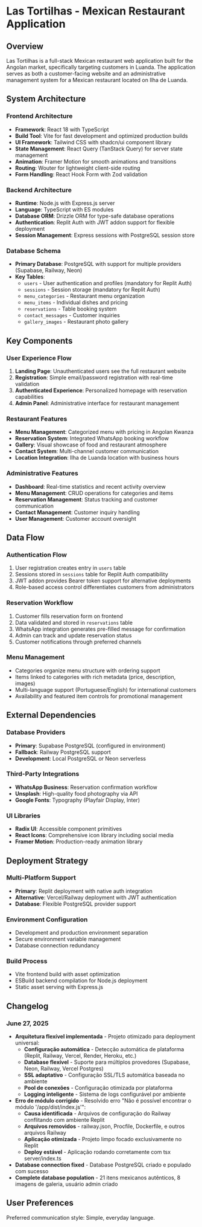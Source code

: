 # Las Tortilhas - Mexican Restaurant Application

## Overview

Las Tortilhas is a full-stack Mexican restaurant web application built for the Angolan market, specifically targeting customers in Luanda. The application serves as both a customer-facing website and an administrative management system for a Mexican restaurant located on Ilha de Luanda.

## System Architecture

### Frontend Architecture
- **Framework**: React 18 with TypeScript
- **Build Tool**: Vite for fast development and optimized production builds
- **UI Framework**: Tailwind CSS with shadcn/ui component library
- **State Management**: React Query (TanStack Query) for server state management
- **Animation**: Framer Motion for smooth animations and transitions
- **Routing**: Wouter for lightweight client-side routing
- **Form Handling**: React Hook Form with Zod validation

### Backend Architecture
- **Runtime**: Node.js with Express.js server
- **Language**: TypeScript with ES modules
- **Database ORM**: Drizzle ORM for type-safe database operations
- **Authentication**: Replit Auth with JWT addon support for flexible deployment
- **Session Management**: Express sessions with PostgreSQL session store

### Database Schema
- **Primary Database**: PostgreSQL with support for multiple providers (Supabase, Railway, Neon)
- **Key Tables**:
  - `users` - User authentication and profiles (mandatory for Replit Auth)
  - `sessions` - Session storage (mandatory for Replit Auth)
  - `menu_categories` - Restaurant menu organization
  - `menu_items` - Individual dishes and pricing
  - `reservations` - Table booking system
  - `contact_messages` - Customer inquiries
  - `gallery_images` - Restaurant photo gallery

## Key Components

### User Experience Flow
1. **Landing Page**: Unauthenticated users see the full restaurant website
2. **Registration**: Simple email/password registration with real-time validation
3. **Authenticated Experience**: Personalized homepage with reservation capabilities
4. **Admin Panel**: Administrative interface for restaurant management

### Restaurant Features
- **Menu Management**: Categorized menu with pricing in Angolan Kwanza
- **Reservation System**: Integrated WhatsApp booking workflow
- **Gallery**: Visual showcase of food and restaurant atmosphere
- **Contact System**: Multi-channel customer communication
- **Location Integration**: Ilha de Luanda location with business hours

### Administrative Features
- **Dashboard**: Real-time statistics and recent activity overview
- **Menu Management**: CRUD operations for categories and items
- **Reservation Management**: Status tracking and customer communication
- **Contact Management**: Customer inquiry handling
- **User Management**: Customer account oversight

## Data Flow

### Authentication Flow
1. User registration creates entry in `users` table
2. Sessions stored in `sessions` table for Replit Auth compatibility
3. JWT addon provides Bearer token support for alternative deployments
4. Role-based access control differentiates customers from administrators

### Reservation Workflow
1. Customer fills reservation form on frontend
2. Data validated and stored in `reservations` table
3. WhatsApp integration generates pre-filled message for confirmation
4. Admin can track and update reservation status
5. Customer notifications through preferred channels

### Menu Management
- Categories organize menu structure with ordering support
- Items linked to categories with rich metadata (price, description, images)
- Multi-language support (Portuguese/English) for international customers
- Availability and featured item controls for promotional management

## External Dependencies

### Database Providers
- **Primary**: Supabase PostgreSQL (configured in environment)
- **Fallback**: Railway PostgreSQL support
- **Development**: Local PostgreSQL or Neon serverless

### Third-Party Integrations
- **WhatsApp Business**: Reservation confirmation workflow
- **Unsplash**: High-quality food photography via API
- **Google Fonts**: Typography (Playfair Display, Inter)

### UI Libraries
- **Radix UI**: Accessible component primitives
- **React Icons**: Comprehensive icon library including social media
- **Framer Motion**: Production-ready animation library

## Deployment Strategy

### Multi-Platform Support
- **Primary**: Replit deployment with native auth integration
- **Alternative**: Vercel/Railway deployment with JWT authentication
- **Database**: Flexible PostgreSQL provider support

### Environment Configuration
- Development and production environment separation
- Secure environment variable management
- Database connection redundancy

### Build Process
- Vite frontend build with asset optimization
- ESBuild backend compilation for Node.js deployment
- Static asset serving with Express.js

## Changelog

### June 27, 2025
- **Arquitetura flexível implementada** - Projeto otimizado para deployment universal:
  - **Configuração automática** - Detecção automática de plataforma (Replit, Railway, Vercel, Render, Heroku, etc.)
  - **Database flexível** - Suporte para múltiplos provedores (Supabase, Neon, Railway, Vercel Postgres)
  - **SSL adaptativo** - Configuração SSL/TLS automática baseada no ambiente
  - **Pool de conexões** - Configuração otimizada por plataforma
  - **Logging inteligente** - Sistema de logs configurável por ambiente
- **Erro de módulo corrigido** - Resolvido erro "Não é possível encontrar o módulo '/app/dist/index.js'":
  - **Causa identificada** - Arquivos de configuração do Railway conflitando com ambiente Replit
  - **Arquivos removidos** - railway.json, Procfile, Dockerfile, e outros arquivos Railway
  - **Aplicação otimizada** - Projeto limpo focado exclusivamente no Replit
  - **Deploy estável** - Aplicação rodando corretamente com tsx server/index.ts
- **Database connection fixed** - Database PostgreSQL criado e populado com sucesso
- **Complete database population** - 21 itens mexicanos autênticos, 8 imagens de galeria, usuário admin criado

## User Preferences

Preferred communication style: Simple, everyday language.
